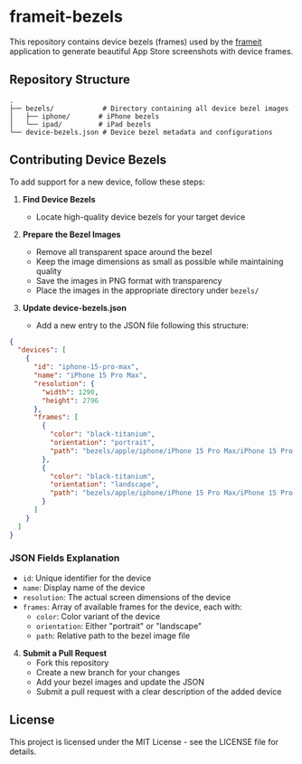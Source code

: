 # frameit-bezels

This repository contains device bezels (frames) used by the [frameit](https://github.com/sathoeni/frameit) application to generate beautiful App Store screenshots with device frames.

## Repository Structure

```
.
├── bezels/            # Directory containing all device bezel images
│   ├── iphone/       # iPhone bezels
│   └── ipad/         # iPad bezels
└── device-bezels.json # Device bezel metadata and configurations
```

## Contributing Device Bezels

To add support for a new device, follow these steps:

1. **Find Device Bezels**
   - Locate high-quality device bezels for your target device

2. **Prepare the Bezel Images**
   - Remove all transparent space around the bezel
   - Keep the image dimensions as small as possible while maintaining quality
   - Save the images in PNG format with transparency
   - Place the images in the appropriate directory under `bezels/`

3. **Update device-bezels.json**
   - Add a new entry to the JSON file following this structure:

```json
{
  "devices": [
    {
      "id": "iphone-15-pro-max",
      "name": "iPhone 15 Pro Max",
      "resolution": {
        "width": 1290,
        "height": 2796
      },
      "frames": [
        {
          "color": "black-titanium",
          "orientation": "portrait",
          "path": "bezels/apple/iphone/iPhone 15 Pro Max/iPhone 15 Pro Max - Black Titanium - Portrait.png"
        },
        {
          "color": "black-titanium",
          "orientation": "landscape",
          "path": "bezels/apple/iphone/iPhone 15 Pro Max/iPhone 15 Pro Max - Black Titanium - Landscape.png"
        }
      ]
    }
  ]
}
```

### JSON Fields Explanation
- `id`: Unique identifier for the device
- `name`: Display name of the device
- `resolution`: The actual screen dimensions of the device
- `frames`: Array of available frames for the device, each with:
  - `color`: Color variant of the device
  - `orientation`: Either "portrait" or "landscape"
  - `path`: Relative path to the bezel image file

4. **Submit a Pull Request**
   - Fork this repository
   - Create a new branch for your changes
   - Add your bezel images and update the JSON
   - Submit a pull request with a clear description of the added device

## License

This project is licensed under the MIT License - see the LICENSE file for details. 